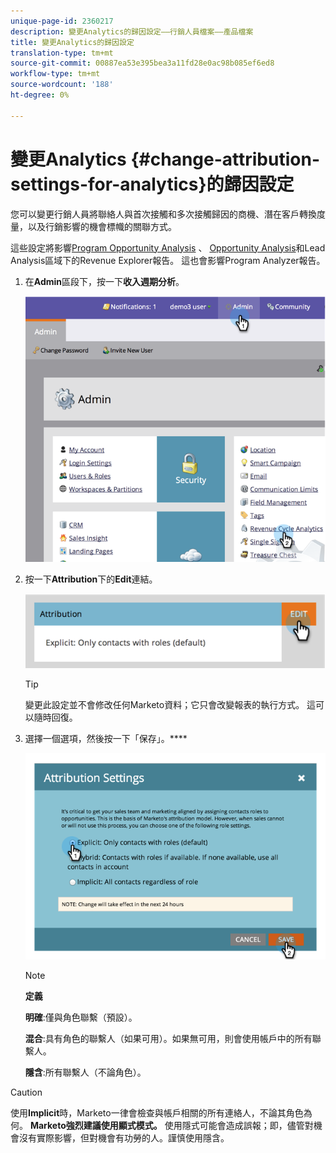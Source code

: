 ```yaml
---
unique-page-id: 2360217
description: 變更Analytics的歸因設定——行銷人員檔案——產品檔案
title: 變更Analytics的歸因設定
translation-type: tm+mt
source-git-commit: 00887ea53e395bea3a11fd28e0ac98b085ef6ed8
workflow-type: tm+mt
source-wordcount: '188'
ht-degree: 0%

---
```



# 變更Analytics {#change-attribution-settings-for-analytics}的歸因設定

您可以變更行銷人員將聯絡人與首次接觸和多次接觸歸因的商機、潛在客戶轉換度量，以及行銷影響的機會標幟的關聯方式。

這些設定將影響[Program Opportunity Analysis](../../../product-docs/reporting/revenue-cycle-analytics/program-analytics/understanding-the-program-opportunity-analysis-area.md) 、 [ Opportunity Analysis](../../../product-docs/reporting/revenue-cycle-analytics/revenue-explorer/understanding-opportunity-analysis-in-revenue-explorer.md)和Lead Analysis區域下的Revenue Explorer報告。 這也會影響Program Analyzer報告。

1. 在&#x200B;**Admin**&#x200B;區段下，按一下&#x200B;**收入週期分析**。

   ![](assets/image2014-9-24-11-3a55-3a19.png)

1. 按一下&#x200B;**Attribution**&#x200B;下的&#x200B;**Edit**&#x200B;連結。

   ![](assets/image2014-9-24-11-3a56-3a33.png)

   >[!TIP]
   >
   >變更此設定並不會修改任何Marketo資料；它只會改變報表的執行方式。 這可以隨時回復。

1. 選擇一個選項，然後按一下「保存」。****

   ![](assets/image2014-9-24-11-3a57-3a39.png)

   >[!NOTE]
   >
   >**定義**
   >
   >
   >**明確**:僅與角色聯繫（預設）。
   >
   >
   >**混合**:具有角色的聯繫人（如果可用）。如果無可用，則會使用帳戶中的所有聯繫人。
   >
   >
   >**隱含**:所有聯繫人（不論角色）。

>[!CAUTION]
>
>使用&#x200B;**Implicit**&#x200B;時，Marketo一律會檢查與帳戶相關的所有連絡人，不論其角色為何。 **Marketo強烈建議使用顯式模式。** 使用隱式可能會造成誤報；即，儘管對機會沒有實際影響，但對機會有功勞的人。謹慎使用隱含。

